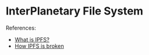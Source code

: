 # InterPlanetary File System


References:
- [What is IPFS?](https://docs.ipfs.io/concepts/what-is-ipfs/#decentralization)
- [How IPFS is broken](https://fiatjaf.com/d5031e5b.html)
